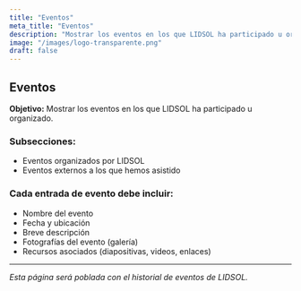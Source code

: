 ```yaml
---
title: "Eventos"
meta_title: "Eventos"
description: "Mostrar los eventos en los que LIDSOL ha participado u organizado."
image: "/images/logo-transparente.png"
draft: false
---
```


## Eventos

**Objetivo:** Mostrar los eventos en los que LIDSOL ha participado u organizado.

### Subsecciones:

- Eventos organizados por LIDSOL
- Eventos externos a los que hemos asistido

### Cada entrada de evento debe incluir:

- Nombre del evento
- Fecha y ubicación
- Breve descripción
- Fotografías del evento (galería)
- Recursos asociados (diapositivas, videos, enlaces)

---

_Esta página será poblada con el historial de eventos de LIDSOL._
